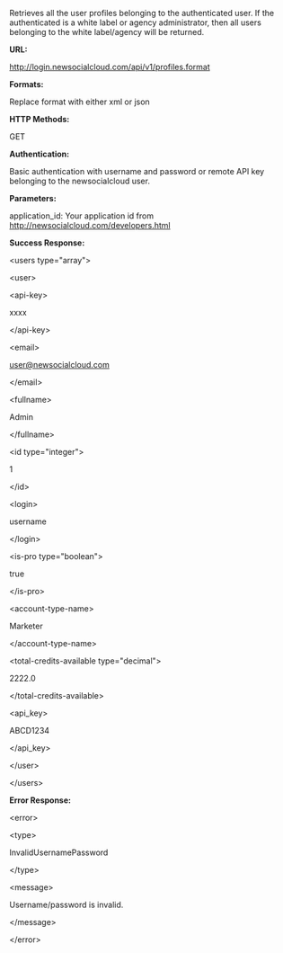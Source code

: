 Retrieves all the user profiles belonging to the authenticated user. If the authenticated is a white label or agency administrator, then all users belonging to the white label/agency will be returned.

**URL:**

http://login.newsocialcloud.com/api/v1/profiles.format

**Formats:**

Replace format with either xml or json

**HTTP Methods:**

GET

**Authentication:**

Basic authentication with username and password or remote API key belonging to the newsocialcloud user.

**Parameters:**

application\_id: Your application id from http://newsocialcloud.com/developers.html

**Success Response:**



&lt;users type="array"&gt;


> 

&lt;user&gt;


> > 

&lt;api-key&gt;

xxxx

&lt;/api-key&gt;


> > 

&lt;email&gt;

user@newsocialcloud.com

&lt;/email&gt;


> > 

&lt;fullname&gt;

Admin

&lt;/fullname&gt;


> > 

&lt;id type="integer"&gt;

1

&lt;/id&gt;


> > 

&lt;login&gt;

username

&lt;/login&gt;


> > 

&lt;is-pro type="boolean"&gt;

true

&lt;/is-pro&gt;


> > 

&lt;account-type-name&gt;

Marketer

&lt;/account-type-name&gt;


> > 

&lt;total-credits-available type="decimal"&gt;

2222.0

&lt;/total-credits-available&gt;


> > 

<api\_key>

ABCD1234

</api\_key>



> 

&lt;/user&gt;




&lt;/users&gt;



**Error Response:**



&lt;error&gt;




&lt;type&gt;

InvalidUsernamePassword

&lt;/type&gt;




&lt;message&gt;

Username/password is invalid.

&lt;/message&gt;




&lt;/error&gt;


